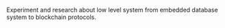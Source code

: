 Experiment and research about low level system from embedded database system to blockchain protocols.
